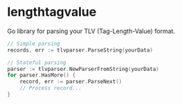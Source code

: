 # lengthtagvalue
Go library for parsing your TLV (Tag-Length-Value) format.

```go
// Simple parsing
records, err := tlvparser.ParseString(yourData)

// Stateful parsing
parser := tlvparser.NewParserFromString(yourData)
for parser.HasMore() {
    record, err := parser.ParseNext()
    // Process record...
}
```